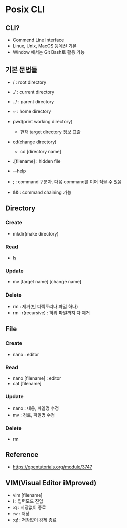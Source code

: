 # Posix CLI
## CLI? 
* Commend Line Interface
* Linux, Unix, MacOS 등에선 기본
* Window 에서는 Git Bash로 활용 가능

## 기본 문법들
* / : root directory
* ./ : current directory
* ../ : parent directory
* ~ : home directory

* pwd(print working directory)
  * 현재 target directory 정보 표출
* cd(change directory)
  * cd [directory name]
* .[filename] : hidden file
* --help
* ; : command 구분자. 다음 command를 이어 적을 수 있음
* && : command chaining 가능

## Directory
### Create
* mkdir(make directory)

### Read
* ls

### Update
* mv [target name] [change name]

### Delete 
* rm : 제거(빈 디렉토리나 파일 하나)
* rm -r(recursive) : 하위 파일까지 다 제거

## File
### Create
* nano : editor

### Read
* nano [filename] : editor
* cat [filename]

### Update
* nano : 내용, 파일명 수정
* mv : 경로, 파일명 수정

### Delete
* rm

## Reference
* https://opentutorials.org/module/3747

## VIM(Visual Editor iMproved)
* vim [filename]
* i : 입력모드 진입
* :q : 저장없이 종료
* :w : 저장
* :q! : 저장없이 강제 종료
